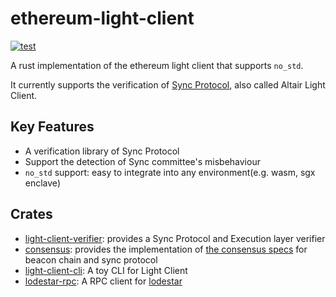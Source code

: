 # ethereum-light-client

[![test](https://github.com/datachainlab/ethereum-light-client/actions/workflows/test.yml/badge.svg)](https://github.com/datachainlab/ethereum-light-client/actions/workflows/test.yml)

A rust implementation of the ethereum light client that supports `no_std`.

It currently supports the verification of [Sync Protocol](https://github.com/ethereum/consensus-specs/blob/dev/specs/altair/light-client/sync-protocol.md), also called Altair Light Client.

## Key Features

- A verification library of Sync Protocol
- Support the detection of Sync committee's misbehaviour
- `no_std` support: easy to integrate into any environment(e.g. wasm, sgx enclave)

## Crates

- [light-client-verifier](./crates/light-client-verifier): provides a Sync Protocol and Execution layer verifier
- [consensus](./crates/consensus): provides the implementation of [the consensus specs](https://github.com/ethereum/consensus-specs) for beacon chain and sync protocol
- [light-client-cli](./crates/light-client-cli): A toy CLI for Light Client
- [lodestar-rpc](./crates/lodestar-rpc): A RPC client for [lodestar](https://github.com/chainSafe/lodestar)
